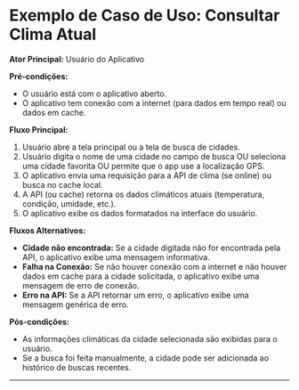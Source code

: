 # Exemplo de Caso de Uso: Consultar Clima Atual

**Ator Principal:** Usuário do Aplicativo

**Pré-condições:**
*   O usuário está com o aplicativo aberto.
*   O aplicativo tem conexão com a internet (para dados em tempo real) ou dados em cache.

**Fluxo Principal:**
1.  Usuário abre a tela principal ou a tela de busca de cidades.
2.  Usuário digita o nome de uma cidade no campo de busca OU seleciona uma cidade favorita OU permite que o app use a localização GPS.
3.  O aplicativo envia uma requisição para a API de clima (se online) ou busca no cache local.
4.  A API (ou cache) retorna os dados climáticos atuais (temperatura, condição, umidade, etc.).
5.  O aplicativo exibe os dados formatados na interface do usuário.

**Fluxos Alternativos:**
*   **Cidade não encontrada:** Se a cidade digitada não for encontrada pela API, o aplicativo exibe uma mensagem informativa.
*   **Falha na Conexão:** Se não houver conexão com a internet e não houver dados em cache para a cidade solicitada, o aplicativo exibe uma mensagem de erro de conexão.
*   **Erro na API:** Se a API retornar um erro, o aplicativo exibe uma mensagem genérica de erro.

**Pós-condições:**
*   As informações climáticas da cidade selecionada são exibidas para o usuário.
*   Se a busca foi feita manualmente, a cidade pode ser adicionada ao histórico de buscas recentes.

---

